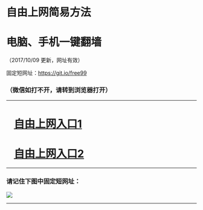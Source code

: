 ﻿# 自由上网简易方法

# 电脑、手机一键翻墙

（2017/10/09 更新，网址有效）

固定短网址：https://git.io/free99

### （微信如打不开，请转到浏览器打开）


***





# &nbsp;&nbsp; <a href="http://ft2166429981.fwq-tz-1001.info/fwqtz01.html?t=100900127458 " target="_blank">自由上网入口1</a>
# &nbsp;&nbsp; <a href="http://ft2157822099.fwq-tz-1002.info/fwqtz02.html?t=100900131075 " target="_blank">自由上网入口2</a>
***

### 请记住下图中固定短网址：

<img src="https://s3-us-west-2.amazonaws.com/fwq-1001/yjfq-20170905okok.png" /> 


***

